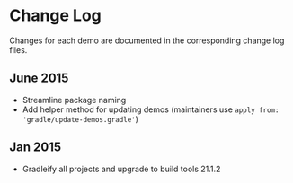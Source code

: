 # Change Log

Changes for each demo are documented in the corresponding change log files.

## June 2015
* Streamline package naming
* Add helper method for updating demos (maintainers use `apply from: 'gradle/update-demos.gradle'`)

## Jan 2015
* Gradleify all projects and upgrade to build tools 21.1.2
